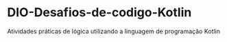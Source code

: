# DIO-Desafios-de-codigo-Kotlin
Atividades práticas de lógica utilizando a linguagem de programação Kotlin

